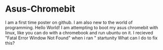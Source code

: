 # Asus-Chromebit
I am a first time poster on github. I am also new to the world of programming. 
Hello World! I am attempting to boot my asus chromebit with linux, like you can do with a chromebook and run ubuntu on it. 
I recieved "Fatal Error Window Not Found" when i ran " startunity
What can I do to fix this? 
